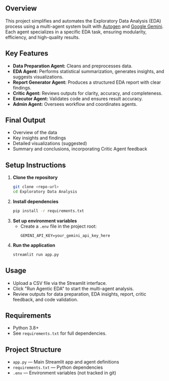 ## Overview
This project simplifies and automates the Exploratory Data Analysis (EDA) process using a multi-agent system built with [Autogen](https://github.com/microsoft/autogen) and [Google Gemini](https://ai.google.dev/). Each agent specializes in a specific EDA task, ensuring modularity, efficiency, and high-quality results.

## Key Features
- **Data Preparation Agent:** Cleans and preprocesses data.
- **EDA Agent:** Performs statistical summarization, generates insights, and suggests visualizations.
- **Report Generator Agent:** Produces a structured EDA report with clear findings.
- **Critic Agent:** Reviews outputs for clarity, accuracy, and completeness.
- **Executor Agent:** Validates code and ensures result accuracy.
- **Admin Agent:** Oversees workflow and coordinates agents.


## Final Output
- Overview of the data
- Key insights and findings
- Detailed visualizations (suggested)
- Summary and conclusions, incorporating Critic Agent feedback

## Setup Instructions
1. **Clone the repository**
   ```bash
   git clone <repo-url>
   cd Exploratory Data Analysis
   ```
2. **Install dependencies**
   ```bash
   pip install -r requirements.txt
   ```
3. **Set up environment variables**
   - Create a `.env` file in the project root:
     ```env
     GEMINI_API_KEY=your_gemini_api_key_here
     ```
4. **Run the application**
   ```bash
   streamlit run app.py
   ```

## Usage
- Upload a CSV file via the Streamlit interface.
- Click "Run Agentic EDA" to start the multi-agent analysis.
- Review outputs for data preparation, EDA insights, report, critic feedback, and code validation.

## Requirements
- Python 3.8+
- See `requirements.txt` for full dependencies.

## Project Structure
- `app.py` — Main Streamlit app and agent definitions
- `requirements.txt` — Python dependencies
- `.env` — Environment variables (not tracked in git)



